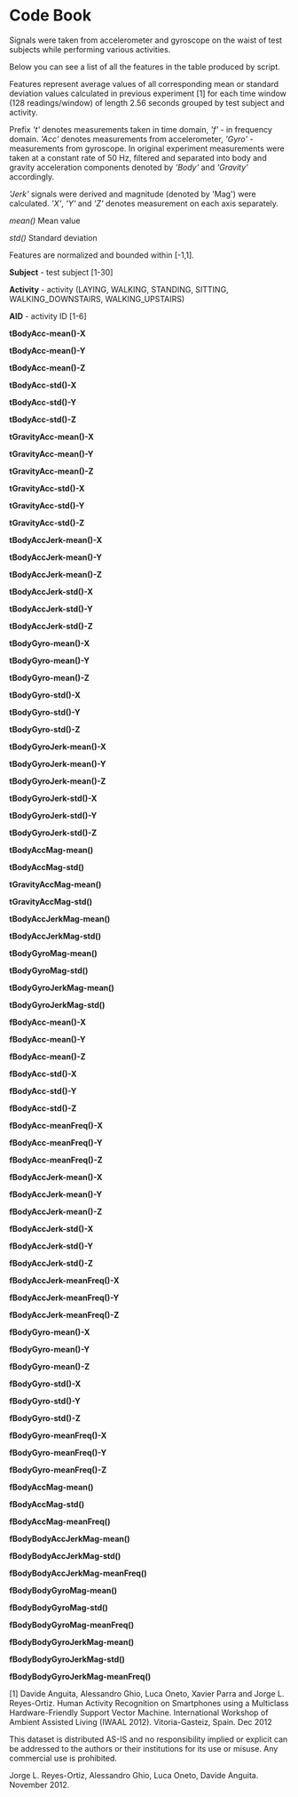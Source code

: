 Code Book
======================================================================

Signals were taken from accelerometer and gyroscope on the waist of test subjects while
performing various activities.

Below you can see a list of all the features in the table produced by script.

Features represent average values of all corresponding mean or standard deviation
values calculated in previous experiment [1] for each time window (128 readings/window)
of length 2.56 seconds grouped by test subject and activity.

Prefix _'t'_ denotes measurements taken in time domain, _'f'_ - in frequency domain.
_'Acc'_ denotes measurements from accelerometer, _'Gyro'_ - measurements from gyroscope.
In original experiment measurements were taken at a constant rate of 50 Hz, filtered and
separated into body and gravity acceleration components denoted by _'Body'_ and _'Gravity'_
accordingly.

_'Jerk'_ signals were derived and magnitude (denoted by 'Mag') were calculated. _'X'_, _'Y'_ and _'Z'_
denotes measurement on each axis separately.

_mean()_ Mean value

_std()_ Standard deviation

Features are normalized and bounded within [-1,1].

**Subject** - test subject [1-30]

**Activity** - activity (LAYING, WALKING, STANDING, SITTING, WALKING_DOWNSTAIRS, WALKING_UPSTAIRS)

**AID** - activity ID [1-6]



**tBodyAcc-mean()-X**

**tBodyAcc-mean()-Y**

**tBodyAcc-mean()-Z**

**tBodyAcc-std()-X**

**tBodyAcc-std()-Y**

**tBodyAcc-std()-Z**

**tGravityAcc-mean()-X**

**tGravityAcc-mean()-Y**

**tGravityAcc-mean()-Z**

**tGravityAcc-std()-X**

**tGravityAcc-std()-Y**

**tGravityAcc-std()-Z**

**tBodyAccJerk-mean()-X**

**tBodyAccJerk-mean()-Y**

**tBodyAccJerk-mean()-Z**

**tBodyAccJerk-std()-X**

**tBodyAccJerk-std()-Y**

**tBodyAccJerk-std()-Z**

**tBodyGyro-mean()-X**

**tBodyGyro-mean()-Y**

**tBodyGyro-mean()-Z**

**tBodyGyro-std()-X**

**tBodyGyro-std()-Y**

**tBodyGyro-std()-Z**

**tBodyGyroJerk-mean()-X**

**tBodyGyroJerk-mean()-Y**

**tBodyGyroJerk-mean()-Z**

**tBodyGyroJerk-std()-X**

**tBodyGyroJerk-std()-Y**

**tBodyGyroJerk-std()-Z**

**tBodyAccMag-mean()**

**tBodyAccMag-std()**

**tGravityAccMag-mean()**

**tGravityAccMag-std()**

**tBodyAccJerkMag-mean()**

**tBodyAccJerkMag-std()**

**tBodyGyroMag-mean()**

**tBodyGyroMag-std()**

**tBodyGyroJerkMag-mean()**

**tBodyGyroJerkMag-std()**

**fBodyAcc-mean()-X**

**fBodyAcc-mean()-Y**

**fBodyAcc-mean()-Z**

**fBodyAcc-std()-X**

**fBodyAcc-std()-Y**

**fBodyAcc-std()-Z**

**fBodyAcc-meanFreq()-X**

**fBodyAcc-meanFreq()-Y**

**fBodyAcc-meanFreq()-Z**

**fBodyAccJerk-mean()-X**

**fBodyAccJerk-mean()-Y**

**fBodyAccJerk-mean()-Z**

**fBodyAccJerk-std()-X**

**fBodyAccJerk-std()-Y**

**fBodyAccJerk-std()-Z**

**fBodyAccJerk-meanFreq()-X**

**fBodyAccJerk-meanFreq()-Y**

**fBodyAccJerk-meanFreq()-Z**

**fBodyGyro-mean()-X**

**fBodyGyro-mean()-Y**

**fBodyGyro-mean()-Z**

**fBodyGyro-std()-X**

**fBodyGyro-std()-Y**

**fBodyGyro-std()-Z**

**fBodyGyro-meanFreq()-X**

**fBodyGyro-meanFreq()-Y**

**fBodyGyro-meanFreq()-Z**

**fBodyAccMag-mean()**

**fBodyAccMag-std()**

**fBodyAccMag-meanFreq()**

**fBodyBodyAccJerkMag-mean()**

**fBodyBodyAccJerkMag-std()**

**fBodyBodyAccJerkMag-meanFreq()**

**fBodyBodyGyroMag-mean()**

**fBodyBodyGyroMag-std()**

**fBodyBodyGyroMag-meanFreq()**

**fBodyBodyGyroJerkMag-mean()**

**fBodyBodyGyroJerkMag-std()**

**fBodyBodyGyroJerkMag-meanFreq()**

[1] Davide Anguita, Alessandro Ghio, Luca Oneto, Xavier Parra and Jorge L. Reyes-Ortiz. Human Activity Recognition on Smartphones using a Multiclass Hardware-Friendly Support Vector Machine. International Workshop of Ambient Assisted Living (IWAAL 2012). Vitoria-Gasteiz, Spain. Dec 2012

This dataset is distributed AS-IS and no responsibility implied or explicit can be addressed to the authors or their institutions for its use or misuse. Any commercial use is prohibited.

Jorge L. Reyes-Ortiz, Alessandro Ghio, Luca Oneto, Davide Anguita. November 2012.

